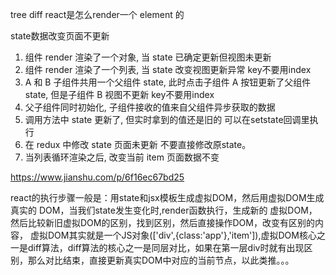 tree diff
react是怎么render一个 element 的

state数据改变页面不更新
1. 组件 render 渲染了一个对象, 当 state 已确定更新但视图未更新
2. 组件 render 渲染了一个列表, 当 state 改变视图更新异常
key不要用index
3. A 和 B 子组件共用一个父组件 state, 此时点击子组件 A 按钮更新了父组件 state, 但是子组件 B 视图不更新
key不要用index
4. 父子组件同时初始化, 子组件接收的值来自父组件异步获取的数据
5. 调用方法中 state 更新了, 但实时拿到的值还是旧的
可以在setstate回调里执行
6. 在 redux 中修改 state 页面未更新
不要直接修改原state。
7. 当列表循环渲染之后, 改变当前 item 页面数据不变


https://www.jianshu.com/p/6f16ec67bd25

react的执行步骤一般是：用state和jsx模板生成虚拟DOM，然后用虚拟DOM生成真实的 DOM，当我们state发生变化时,render函数执行，生成新的 虚拟DOM，然后比较新旧虚拟DOM的区别，找到区别，然后直接操作DOM，改变有区别的内容，
虚拟DOM其实就是一个JS对象(['div',{class:'app'},'item']),虚拟DOM核心之一是diff算法，diff算法的核心之一是同层对比，如果在第一层div时就有出现区别，那么对比结束，直接更新真实DOM中对应的当前节点，以此类推。。。